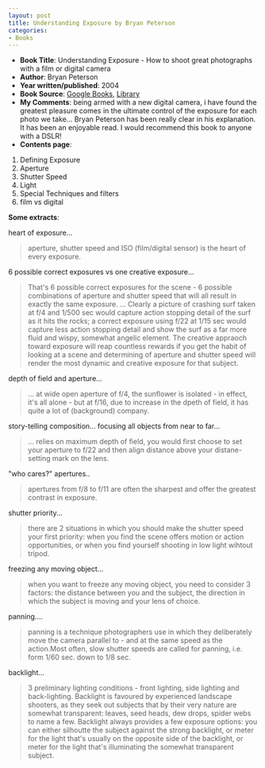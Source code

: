 ```yaml
---
layout: post
title: Understanding Exposure by Bryan Peterson
categories:
- Books
---
```


- **Book Title**: Understanding Exposure - How to shoot great photographs with a film or digital camera
- **Author**: Bryan Peterson
- **Year written/published**: 2004
- **Book Source**: [Google Books](http://books.google.com/books?id=v4lw2lZKmioC&dq=Understanding+Exposure+by+Bryan+Peterson), [Library](http://vistaweb.nlb.gov.sg/cgi-bin/cw_cgi?resultsScreen+30863+1+8+0)
- **My Comments**: being armed with a new digital camera, i have found the greatest pleasure comes in the ultimate control of the exposure for each photo we take... Bryan Peterson has been really clear in his explanation. It has been an enjoyable read. I would recommend this book to anyone with a DSLR!
- **Contents page**: 
1. Defining Exposure
2. Aperture
3. Shutter Speed
4. Light
5. Special Techniques and filters
6. film vs digital


**Some extracts**:

heart of exposure...

> aperture, shutter speed and ISO (film/digital sensor) is the heart of every exposure.

6 possible correct exposures vs one creative exposure...

> That's 6 possible correct exposures for the scene - 6 possible combinations of aperture and shutter speed that will all result in exactly the same exposure. ... Clearly a picture of crashing surf taken at f/4 and 1/500 sec would capture action stopping detail of the surf as it hits the rocks; a correct exposure using f/22 at 1/15 sec would capture less action stopping detail and show the surf as a far more fluid and wispy, somewhat angelic element. The creative appraoch toward exposure will reap countless rewards if you get the habit of looking at a scene and determining of aperture and shutter speed will render the most dynamic and creative exposure for that subject.

depth of field and aperture...

> ... at wide open aperture of f/4, the sunflower is isolated - in effect, it's all alone - but at f/16, due to increase in the dpeth of field, it has quite a lot of (background) company.

story-telling composition... focusing all objects from near to far...

> ... relies on maximum depth of field, you would first choose to set your aperture to f/22 and then align distance above your distane-setting mark on the lens. 

"who cares?" apertures..

> apertures from f/8 to f/11 are often the sharpest and offer the greatest contrast in exposure. 

shutter priority...

> there are 2 situations in which you should make the shutter speed your first priority: when you find the scene offers motion or action opportunities, or when you find yourself shooting in low light wihtout tripod.

freezing any moving object...

> when you want to freeze any moving object, you need to consider 3 factors: the distance between you and the subject, the direction in which the subject is moving and your lens of choice.

panning....

> panning is a technique photographers use in which they deliberately move the camera parallel to - and at the same speed as the action.Most often, slow shutter speeds are called for panning, i.e. form 1/60 sec. down to 1/8 sec.

backlight...

> 3 preliminary lighting conditions - front lighting, side lighting and back-lighting. Backlight is favoured by experienced landscape shooters, as they seek out subjects that by their very nature are somewhat transparent: leaves, seed heads, dew drops, spider webs to name a few. Backlight always provides a few exposure options: you can either silhoutte the subject against the strong backlight, or meter for the light that's usually on the opposite side of the backlight, or meter for the light that's illuminating the somewhat transparent subject.
